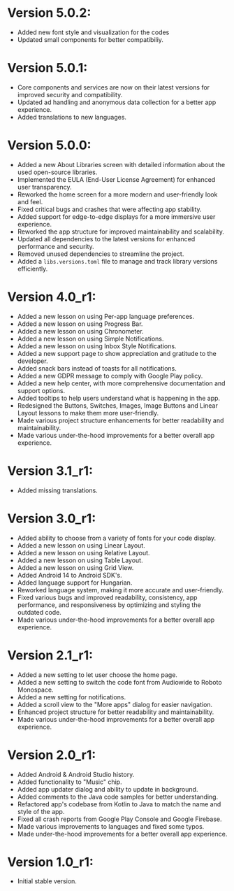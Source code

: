 # Version 5.0.2:

- Added new font style and visualization for the codes
- Updated small components for better compatibiliy.

# Version 5.0.1:

- Core components and services are now on their latest versions for improved security and compatibility.
- Updated ad handling and anonymous data collection for a better app experience.
- Added translations to new languages.

# Version 5.0.0:

- Added a new About Libraries screen with detailed information about the used open-source libraries.
- Implemented the EULA (End-User License Agreement) for enhanced user transparency.
- Reworked the home screen for a more modern and user-friendly look and feel.
- Fixed critical bugs and crashes that were affecting app stability.
- Added support for edge-to-edge displays for a more immersive user experience.
- Reworked the app structure for improved maintainability and scalability.
- Updated all dependencies to the latest versions for enhanced performance and security.
- Removed unused dependencies to streamline the project.
- Added a `libs.versions.toml` file to manage and track library versions efficiently.

# Version 4.0_r1:

- Added a new lesson on using Per-app language preferences.
- Added a new lesson on using Progress Bar.
- Added a new lesson on using Chronometer.
- Added a new lesson on using Simple Notifications.
- Added a new lesson on using Inbox Style Notifications.
- Added a new support page to show appreciation and gratitude to the developer.
- Added snack bars instead of toasts for all notifications.
- Added a new GDPR message to comply with Google Play policy.
- Added a new help center, with more comprehensive documentation and support options.
- Added tooltips to help users understand what is happening in the app.
- Redesigned the Buttons, Switches, Images, Image Buttons and Linear Layout lessons to make them
  more user-friendly.
- Made various project structure enhancements for better readability and maintainability.
- Made various under-the-hood improvements for a better overall app experience.

# Version 3.1_r1:

- Added missing translations.

# Version 3.0_r1:

- Added ability to choose from a variety of fonts for your code display.
- Added a new lesson on using Linear Layout.
- Added a new lesson on using Relative Layout.
- Added a new lesson on using Table Layout.
- Added a new lesson on using Grid View.
- Added Android 14 to Android SDK's.
- Added language support for Hungarian.
- Reworked language system, making it more accurate and user-friendly.
- Fixed various bugs and improved readability, consistency, app performance, and responsiveness by
  optimizing and styling the outdated code.
- Made various under-the-hood improvements for a better overall app experience.

# Version 2.1_r1:

- Added a new setting to let user choose the home page.
- Added a new setting to switch the code font from Audiowide to Roboto Monospace.
- Added a new setting for notifications.
- Added a scroll view to the "More apps" dialog for easier navigation.
- Enhanced project structure for better readability and maintainability.
- Made various under-the-hood improvements for a better overall app experience.

# Version 2.0_r1:

- Added Android & Android Studio history.
- Added functionality to "Music" chip.
- Added app updater dialog and ability to update in background.
- Added comments to the Java code samples for better understanding.
- Refactored app's codebase from Kotlin to Java to match the name and style of the app.
- Fixed all crash reports from Google Play Console and Google Firebase.
- Made various improvements to languages and fixed some typos.
- Made under-the-hood improvements for a better overall app experience.

# Version 1.0_r1:

- Initial stable version.